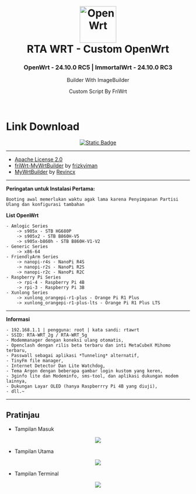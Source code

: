 <h1 align="center">
  <img src="/pictures/logo.png" alt="OpenWrt" width="100">
  <br>RTA WRT - Custom OpenWrt<br>

</h1>

<h3 align="center">OpenWrt - 24.10.0 RC5 | ImmortalWrt - 24.10.0 RC3</h3>

<!-- <h4 align="center">Join Telegram Untuk Mendapatkan Notifikasi Update Dan Tutorial</h4>
<p align="center">
<a href="https://t.me/rta_wrt"><img src="https://img.shields.io/badge/Chanel_Telegram-Klik_Disini-bg?style=for-the-badge&logo=telegram"></a>
</p> -->

<p align="center">
Builder With ImageBuilder
</p>
<p align="center">
Custom Script By FriWrt
</p>
<br>

# Link Download

<p align="center">
<a href="https://github.com/rizkikotet-dev/RTA-WRT/releases/"><img alt="Static Badge" src="https://img.shields.io/badge/Click_Here-openwrt?style=for-the-badge&logo=openwrt&label=Download&color=%231aa5de"></a>

---

- [Apache License 2.0](https://github.com/rtaserver/RTA-WRT/blob/main/LICENSE)
- [friWrt-MyWrtBuilder](https://github.com/frizkyiman/friWrt-MyWrtBuilder) by [frizkyiman](https://github.com/frizkyiman)
- [MyWrtBuilder](https://github.com/Revincx/MyWrtBuilder) by [Revincx](https://github.com/Revincx)

---

**Peringatan untuk Instalasi Pertama:**

`Booting awal memerlukan waktu agak lama karena Penyimpanan Partisi Ulang dan konfigurasi tambahan`

**List OpenWrt**

```
- Amlogic Series
    -> s905x - STB HG680P
    -> s905x2 - STB B860H-V5
    -> s905x-b860h - STB B860H-V1-V2
- Generic Series
    -> x86-64
- FriendlyArm Series
    -> nanopi-r4s - NanoPi R4S
    -> nanopi-r2s - NanoPi R2S
    -> nanopi-r2c - NanoPi R2C
- Raspberry Pi Series
    -> rpi-4 - Raspberry Pi 4B
    -> rpi-3 - Raspberry Pi 3B
- Xunlong Series
    -> xunlong_orangepi-r1-plus - Orange Pi R1 Plus
    -> xunlong_orangepi-r1-plus-lts - Orange Pi R1 Plus LTS
```

---

**Informasi**

```
- 192.168.1.1 | pengguna: root | kata sandi: rtawrt
- SSID: RTA-WRT_2g / RTA-WRT_5g
- Modemmanager dengan koneksi ulang otomatis,
- Openclash dengan rilis beta terbaru dan inti MetaCubeX Mihomo terbaru,
- Passwall sebagai aplikasi *Tunneling* alternatif,
- TinyFm file manager,
- Internet Detector Dan Lite Watchdog,
- Tema Argon dengan beberapa gambar login kustom yang keren,
- 3ginfo lite dan Modeminfo, sms-tool, dan aplikasi dukungan modem lainnya,
- Dukungan Layar OLED (hanya Raspberrry Pi 4B yang diuji),
- dll.~
```

---

## Pratinjau

- Tampilan Masuk
<p align="center">
    <img src="/pictures/Login.png">
</p>

- Tampilan Utama
<p align="center">
    <img src="/pictures/Dashboard.png">
</p>

- Tampilan Terminal
<p align="center">
    <img src="/pictures/Terminal.png">
</p>
